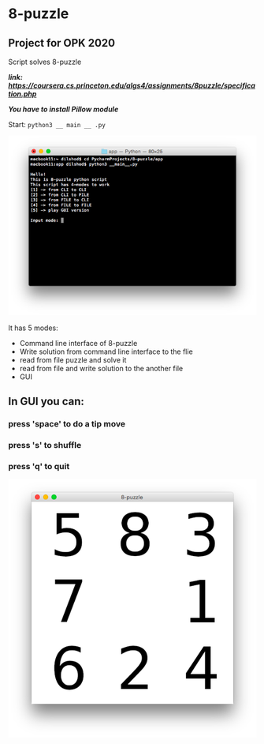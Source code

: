 # 8-puzzle

## Project for OPK 2020

Script solves 8-puzzle

***link: https://coursera.cs.princeton.edu/algs4/assignments/8puzzle/specification.php***

***You have to install Pillow module***

Start: ```python3 __ main __ .py```

![cli](https://github.com/DilshodN/8-puzzle/blob/master/cli_interface.PNG)

It has 5 modes:
* Command line interface of 8-puzzle
* Write solution from command line interface to the flie
* read from file puzzle and solve it
* read from file and write solution to the another file
* GUI

## In GUI you can:

### press 'space' to do a tip move
### press 's' to shuffle
### press 'q' to quit

![gui](https://github.com/DilshodN/8-puzzle/blob/master/gui.PNG)


